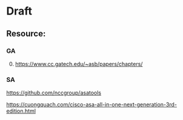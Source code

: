# Draft

## Resource:
### GA

0. https://www.cc.gatech.edu/~asb/papers/chapters/

### SA

https://github.com/nccgroup/asatools

https://cuongquach.com/cisco-asa-all-in-one-next-generation-3rd-edition.html



